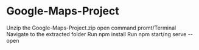 # Google-Maps-Project
Unzip the Google-Maps-Project.zip
open command promt/Terminal
Navigate to the extracted folder
Run npm install
Run npm start/ng serve --open
